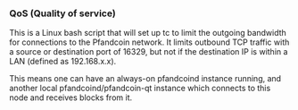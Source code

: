 ### QoS (Quality of service) ###

This is a Linux bash script that will set up tc to limit the outgoing bandwidth for connections to the Pfandcoin network. It limits outbound TCP traffic with a source or destination port of 16329, but not if the destination IP is within a LAN (defined as 192.168.x.x).

This means one can have an always-on pfandcoind instance running, and another local pfandcoind/pfandcoin-qt instance which connects to this node and receives blocks from it.
